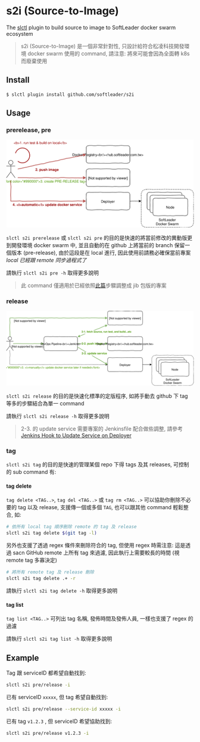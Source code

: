 # s2i (Source-to-Image)

The [slctl](https://github.com/softleader/slctl) plugin to build source to image to SoftLeader docker swarm ecosystem

> s2i (Source-to-Image) 是一個非常針對性, 只設計給符合松凌科技開發環境 docker swarm 使用的 command, 請注意: 將來可能會因為全面轉 k8s 而廢棄使用

## Install

```sh
$ slctl plugin install github.com/softleader/s2i
```

## Usage

### prerelease, pre

![](./docs/command-prerelease.svg)

`slctl s2i prerelease` 或 `slctl s2i pre` 的目的是快速的將當前修改的異動版更到開發環境 docker swarm 中, 並且自動的在 github 上將當前的 branch 保留一個版本 (pre-release),
由於這段是在 local 進行, 因此使用前請務必確保當前專案 *local 已經跟 remote 同步過程式了*

請執行 `slctl s2i pre -h` 取得更多說明

> 此 command 僅適用於已經依照[此篇](https://github.com/softleader/softleader-microservice-wiki/wiki/Using-JIB-to-build-image)步驟調整成 jib 包版的專案

### release

![](./docs/command-release.svg)

`slctl s2i release` 的目的是快速化標準的定版程序, 如將手動去 github 下 tag 等多的步驟結合為單一 command

請執行 `slctl s2i release -h` 取得更多說明

> 2-3. 的 update service 需要專案的 Jenkinsfile 配合做些調整, 請參考 [Jenkins Hook to Update Service on Deployer](https://github.com/softleader/softleader-microservice-wiki/wiki/Jenkins-Hook-to-Update-Service-on-Deployer)

### tag

`slctl s2i tag` 的目的是快速的管理某個 repo 下得 tags 及其 releases, 可控制的 sub command 有:

#### tag delete 

`tag delete <TAG..>`, `tag del <TAG..>` 或 `tag rm <TAG..>` 可以協助你刪除不必要的 tag 以及 release, 支援傳一個或多個 `TAG`, 也可以跟其他 command 輕鬆整合, 如: 

```sh
# 依所有 local tag 順序刪除 remote 的 tag 及 release
slctl s2i tag delete $(git tag -l)
```

另外也支援了透過 regex 條件來刪除符合的 tag, 但使用 regex 時需注意: 這是透過 sacn GitHub remote 上所有 tag 來過濾, 因此執行上需要較長的時間 (視 remote tag 多寡決定)

```sh
# 將所有 remote tag 及 release 刪除
slctl s2i tag delete .+ -r
```

請執行 `slctl s2i tag delete -h` 取得更多說明

#### tag list 

`tag list <TAG..>` 可列出 tag 名稱, 發佈時間及發佈人員, 一樣也支援了 regex 的過濾

請執行 `slctl s2i tag list -h` 取得更多說明

## Example

Tag 跟 serviceID 都希望自動找到: 

```sh
slctl s2i pre/release -i
```

已有 serviceID `xxxxx`, 但 tag 希望自動找到:

```sh
slctl s2i pre/release --service-id xxxxx -i
```

已有 tag `v1.2.3` , 但 serviceID 希望協助找到:

```sh
slctl s2i pre/release v1.2.3 -i
```
